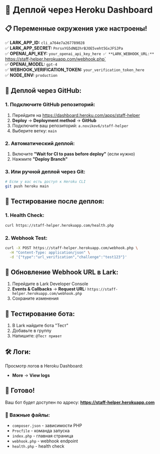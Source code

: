# 🚀 Деплой через Heroku Dashboard

## 📋 **Переменные окружения уже настроены!**

✅ **LARK_APP_ID:** `cli_a764e7a267789028`  
✅ **LARK_APP_SECRET:** `PnrsxYG5dNQ2hrBJOE5veht5GxJFSJPa`  
✅ **OPENAI_API_KEY:** `your_openai_api_key_here
✅ **LARK_WEBHOOK_URL:** `https://staff-helper.herokuapp.com/webhook.php`  
✅ **OPENAI_MODEL:** `gpt-4`  
✅ **WEBHOOK_VERIFICATION_TOKEN:** `your_verification_token_here`  
✅ **NODE_ENV:** `production`  

## 🚀 **Деплой через GitHub:**

### 1. **Подключите GitHub репозиторий:**
1. Перейдите на https://dashboard.heroku.com/apps/staff-helper
2. **Deploy** → **Deployment method** → **GitHub**
3. Подключите ваш репозиторий: `a.novikov6/staff-helper`
4. Выберите ветку: `main`

### 2. **Автоматический деплой:**
1. Включите **"Wait for CI to pass before deploy"** (если нужно)
2. Нажмите **"Deploy Branch"**

### 3. **Или ручной деплой через Git:**
```bash
# Если у вас есть доступ к Heroku CLI
git push heroku main
```

## 🧪 **Тестирование после деплоя:**

### 1. **Health Check:**
```bash
curl https://staff-helper.herokuapp.com/health.php
```

### 2. **Webhook Test:**
```bash
curl -X POST https://staff-helper.herokuapp.com/webhook.php \
  -H "Content-Type: application/json" \
  -d '{"type":"url_verification","challenge":"test123"}'
```

## 🔄 **Обновление Webhook URL в Lark:**

1. Перейдите в Lark Developer Console
2. **Events & Callbacks** → **Request URL:** `https://staff-helper.herokuapp.com/webhook.php`
3. Сохраните изменения

## 📱 **Тестирование бота:**

1. В Lark найдите бота "Тест"
2. Добавьте в группу
3. Напишите: `@Тест привет`

## 🛠️ **Логи:**

Просмотр логов в Heroku Dashboard:
- **More** → **View logs**

## 🎉 **Готово!**

Ваш бот будет доступен по адресу:
**https://staff-helper.herokuapp.com**

### 📝 **Важные файлы:**
- `composer.json` - зависимости PHP
- `Procfile` - команда запуска
- `index.php` - главная страница
- `webhook.php` - webhook endpoint
- `health.php` - health check
